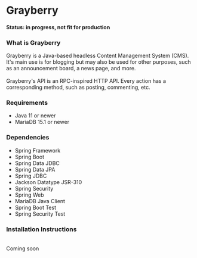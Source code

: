 # Grayberry
<h4>Status: in progress, not fit for production</h4>
<h3>What is Grayberry</h3>
Grayberry is a Java-based headless Content Management System (CMS). It's main use is for blogging but may also be used for other purposes, such as an announcement board, a news page, and more.
<br>
<br>
Grayberry's API is an RPC-inspired HTTP API. Every action has a corresponding method, such as posting, commenting, etc.

<h3>Requirements</h3>
<ul>
    <li>Java 11 or newer</li>
    <li>MariaDB 15.1 or newer</li>
</ul>

<h3>Dependencies</h3>
<ul>
    <li>Spring Framework</li>
    <li>Spring Boot</li>
    <li>Spring Data JDBC</li>
    <li>Spring Data JPA</li>
    <li>Spring JDBC</li>
    <li>Jackson Datatype JSR-310</li>
    <li>Spring Security</li>
    <li>Spring Web</li>
    <li>MariaDB Java Client</li>
    <li>Spring Boot Test</li>
    <li>Spring Security Test</li>
</ul>

<h3>Installation Instructions</h3>
<br>
Coming soon
